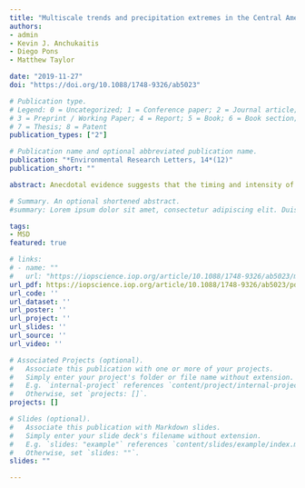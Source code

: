 ```yaml
---
title: "Multiscale trends and precipitation extremes in the Central American Midsummer Drought"
authors:
- admin
- Kevin J. Anchukaitis
- Diego Pons
- Matthew Taylor

date: "2019-11-27"
doi: "https://doi.org/10.1088/1748-9326/ab5023"

# Publication type.
# Legend: 0 = Uncategorized; 1 = Conference paper; 2 = Journal article;
# 3 = Preprint / Working Paper; 4 = Report; 5 = Book; 6 = Book section;
# 7 = Thesis; 8 = Patent
publication_types: ["2"]

# Publication name and optional abbreviated publication name.
publication: "*Environmental Research Letters, 14*(12)"
publication_short: ""

abstract: Anecdotal evidence suggests that the timing and intensity of the Central American Midsummer Drought (MSD) may be changing, while observations from limited meteorological station data and paleoclimate reconstructions show neither significant nor consistent trends in seasonal rainfall. Climate model simulations project robust future drying across the region, but internal variability is expected to dominate until the end of the century. Here we use a high-resolution gridded precipitation dataset to investigate these apparent discrepancies and to quantify the spatiotemporal complexities of the MSD. We detect spatially variable trends in MSD timing, the amount of rainy season precipitation, the number of consecutive and total dry days, and extreme wet events at the local scale. At the regional scale, we find a positive trend in the duration, but not the magnitude of the MSD, which is dominated by spatially heterogeneous trends and interannual variability linked to large-scale modes of ocean-atmosphere circulation. Although the current climate still reflects predominantly internal variability, some Central American communities are already experiencing significant changes in local characteristics of the MSD. A detailed spatiotemporal understanding of MSD trends and variability can contribute to evidence-based adaptation planning and help reduce the vulnerability of Central American communities to both natural rainfall variability and anthropogenic change.

# Summary. An optional shortened abstract.
#summary: Lorem ipsum dolor sit amet, consectetur adipiscing elit. Duis posuere tellus ac convallis #placerat. Proin tincidunt magna sed ex sollicitudin condimentum.

tags:
- MSD
featured: true

# links:
# - name: ""
#   url: "https://iopscience.iop.org/article/10.1088/1748-9326/ab5023/meta"
url_pdf: https://iopscience.iop.org/article/10.1088/1748-9326/ab5023/pdf
url_code: ''
url_dataset: ''
url_poster: ''
url_project: ''
url_slides: ''
url_source: ''
url_video: ''

# Associated Projects (optional).
#   Associate this publication with one or more of your projects.
#   Simply enter your project's folder or file name without extension.
#   E.g. `internal-project` references `content/project/internal-project/index.md`.
#   Otherwise, set `projects: []`.
projects: []

# Slides (optional).
#   Associate this publication with Markdown slides.
#   Simply enter your slide deck's filename without extension.
#   E.g. `slides: "example"` references `content/slides/example/index.md`.
#   Otherwise, set `slides: ""`.
slides: ""

---
```

